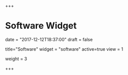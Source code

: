 +++
# Software Widget

date = "2017-12-12T18:37:00"
draft = false

title="Software"
widget = "software"
active=true
view = 1

weight = 3

+++
